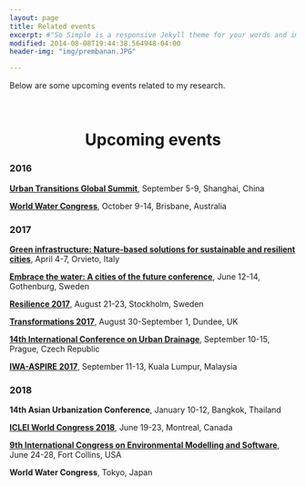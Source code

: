 ```yaml
---
layout: page
title: Related events
excerpt: #"So Simple is a responsive Jekyll theme for your words and images."
modified: 2014-08-08T19:44:38.564948-04:00
header-img: "img/prembanan.JPG"

---
```


Below are some upcoming events related to my research.

<br>

<h1 align="center"> Upcoming events </h1>  


### 2016

**[Urban Transitions Global Summit](http://www.urbantransitionsconference.com/)**, September 5-9, Shanghai, China   

**[World Water Congress](http://www.iwa-network.org/event/world-water-congress-exhibition-2016/)**, October 9-14, Brisbane, Australia  

### 2017 

**[Green infrastructure: Nature-based solutions for sustainable and resilient cities](http://www.greeninurbs.com/finalconference/)**, April 4-7, Orvieto, Italy
   
**[Embrace the water: A cities of the future conference](http://www.embracethewater2017.com/)**, June 12-14, Gothenburg, Sweden

**[Resilience 2017](http://www.stockholmresilience.org/research/research-news/2016-06-22-resilience-2017-conference.html)**, August 21-23, Stockholm, Sweden
   
**[Transformations 2017](http://www.transformations2017.org/)**, August 30-September 1, Dundee, UK
      
**[14th International Conference on Urban Drainage](http://www.icud2017.org/icud-conference.htm)**, September 10-15, Prague, Czech Republic    

**[IWA-ASPIRE 2017](http://www.aspire2017.org.my/index.html)**, September 11-13, Kuala Lumpur, Malaysia


### 2018 

**14th Asian Urbanization Conference**, January 10-12, Bangkok, Thailand   

**[ICLEI World Congress 2018](http://www.iclei.org/details/article/iclei-world-congress-2018.html)**, June 19-23, Montreal, Canada  

**[9th International Congress on Environmental Modelling and Software](http://www.aspire2017.org.my/index.html)**, June 24-28, Fort Collins, USA   

**World Water Congress**, Tokyo, Japan

